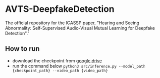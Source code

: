 # AVTS-DeepfakeDetection
The official repository for the ICASSP paper, "Hearing and Seeing Abnormality: Self-Supervised Audio-Visual Mutual Learning for Deepfake Detection"."

## How to run
- download the checkpoint from [google drive](https://drive.google.com/file/d/1KAmPNMWRS2hHh_cvQB-L0hjKDvtmJfbU/view?usp=sharing)
- run the command below
`python3 src/inference.py --model_path {checkpoint_path} --video_path {video_path}`